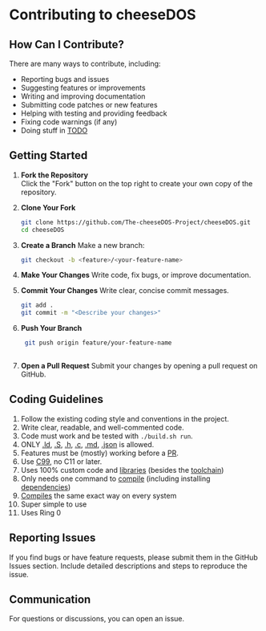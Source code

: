# Contributing to cheeseDOS

## How Can I Contribute?

There are many ways to contribute, including:

- Reporting bugs and issues  
- Suggesting features or improvements  
- Writing and improving documentation  
- Submitting code patches or new features  
- Helping with testing and providing feedback
- Fixing code warnings (if any)
- Doing stuff in [TODO](./TODO/README.md)

## Getting Started

1. **Fork the Repository**  
   Click the "Fork" button on the top right to create your own copy of the repository.

2. **Clone Your Fork**  
   ```bash
   git clone https://github.com/The-cheeseDOS-Project/cheeseDOS.git
   cd cheeseDOS
   ```

3. **Create a Branch**
   Make a new branch:
   ```bash
   git checkout -b <feature>/<your-feature-name>
   ```

4. **Make Your Changes**
   Write code, fix bugs, or improve documentation.

5. **Commit Your Changes**
   Write clear, concise commit messages.
   ```bash
   git add .
   git commit -m "<Describe your changes>"
   ```

6. **Push Your Branch**
   ```bash
    git push origin feature/your-feature-name
    
7. **Open a Pull Request**
    Submit your changes by opening a pull request on GitHub.

## Coding Guidelines
1.  Follow the existing coding style and conventions in the project.
2.  Write clear, readable, and well-commented code.
3.  Code must work and be tested with `./build.sh run`.
4.  ONLY [.ld](https://en.wikipedia.org/wiki/Linker_(computing)#GNU), [.S](https://en.wikipedia.org/wiki/GNU_Assembler), [.h](https://en.wikipedia.org/wiki/Include_directive#C/C++), [.c](https://en.wikipedia.org/wiki/C_(programming_language)), [.md](https://en.wikipedia.org/wiki/Markdown#GitHub_Flavored_Markdown), [.json](https://en.wikipedia.org/wiki/JSON) is allowed.
5.  Features must be (mostly) working before a [PR](https://en.wikipedia.org/wiki/Distributed_version_control#Pull_requests).
6.  Use [C99](https://en.wikipedia.org/wiki/C99), no C11 or later.
7.  Uses 100% custom code and [libraries](https://en.wikipedia.org/wiki/Library_(computing)) (besides the [toolchain](https://en.wikipedia.org/wiki/Toolchain))
8.  Only needs one command to [compile](https://en.wikipedia.org/wiki/Command_(computing)) (including installing [dependencies](https://www.sonatype.com/resources/articles/what-are-software-dependencies))
9.  [Compiles](https://en.wikipedia.org/wiki/Compiler) the same exact way on every system
10. Super simple to use
11. Uses Ring 0
 
## Reporting Issues
If you find bugs or have feature requests, please submit them in the GitHub Issues section. Include detailed descriptions and steps to reproduce the issue.

## Communication
For questions or discussions, you can open an issue.
